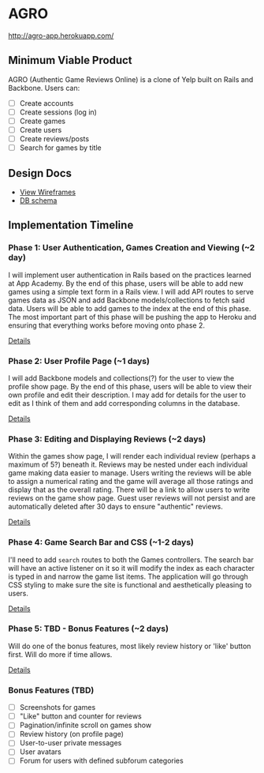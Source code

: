# AGRO

http://agro-app.herokuapp.com/

## Minimum Viable Product
AGRO (Authentic Game Reviews Online) is a clone of Yelp built on Rails and Backbone. Users can:

<!-- This is a Markdown checklist. Use it to keep track of your progress! -->

- [ ] Create accounts
- [ ] Create sessions (log in)
- [ ] Create games
- [ ] Create users
- [ ] Create reviews/posts
- [ ] Search for games by title

## Design Docs
* [View Wireframes][views]
* [DB schema][schema]

[views]: ./docs/views.md
[schema]: ./docs/schema.md

## Implementation Timeline

### Phase 1: User Authentication, Games Creation and Viewing (~2 day)
I will implement user authentication in Rails based on the practices learned at
App Academy. By the end of this phase, users will be able to add new games using
a simple text form in a Rails view. I will add API routes to serve games data
as JSON and add Backbone models/collections to fetch said data. Users will be
able to add games to the index at the end of this phase. The most important part
of this phase will be pushing the app to Heroku and ensuring that everything
works before moving onto phase 2.

[Details][phase-one]

### Phase 2: User Profile Page (~1 days)
I will add Backbone models and collections(?) for the user to view the profile
show page. By the end of this phase, users will be able to view their own
profile and edit their description. I may add for details for the user to edit
as I think of them and add corresponding columns in the database.

[Details][phase-two]

### Phase 3: Editing and Displaying Reviews (~2 days)
Within the games show page, I will render each individual review (perhaps a
maximum of 5?) beneath it. Reviews may be nested under each individual game
making data easier to manage. Users writing the reviews will be able to assign a
numerical rating and the game will average all those ratings and display that as
the overall rating. There will be a link to allow users to write reviews on the
game show page. Guest user reviews will not persist and are automatically
deleted after 30 days to ensure "authentic" reviews.

[Details][phase-three]

### Phase 4: Game Search Bar and CSS (~1-2 days)
I'll need to add `search` routes to both the Games controllers. The search bar
will have an active listener on it so it will modify the index as each
character is typed in and narrow the game list items. The application will go
through CSS styling to make sure the site is functional and aesthetically
pleasing to users.

[Details][phase-four]

### Phase 5: TBD - Bonus Features (~2 days)
Will do one of the bonus features, most likely review history or 'like' button
first. Will do more if time allows.

[Details][phase-five]

### Bonus Features (TBD)
- [ ] Screenshots for games
- [ ] "Like" button and counter for reviews
- [ ] Pagination/infinite scroll on games show
- [ ] Review history (on profile page)
- [ ] User-to-user private messages
- [ ] User avatars
- [ ] Forum for users with defined subforum categories

[phase-one]: ./docs/phases/phase1.md
[phase-two]: ./docs/phases/phase2.md
[phase-three]: ./docs/phases/phase3.md
[phase-four]: ./docs/phases/phase4.md
[phase-five]: ./docs/phases/phase5.md
